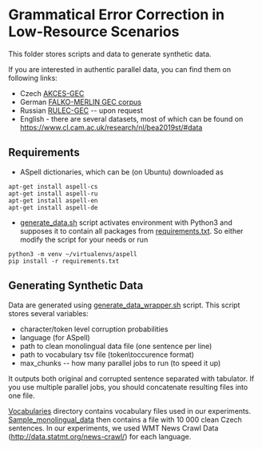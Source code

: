 # Grammatical Error Correction in Low-Resource Scenarios

This folder stores scripts and data to generate synthetic data.

If you are interested in authentic parallel data, you can find them on following links:
- Czech [AKCES-GEC](https://lindat.mff.cuni.cz/repository/xmlui/handle/11234/1-3057)
- German [FALKO-MERLIN GEC corpus](http://www.sfs.uni-tuebingen.de/~adriane/download/wnut2018/data.tar.gz)
- Russian [RULEC-GEC](https://github.com/arozovskaya/RULEC-GEC) -- upon request
- English - there are several datasets, most of which can be found on https://www.cl.cam.ac.uk/research/nl/bea2019st/#data

## Requirements

- ASpell dictionaries, which can be (on Ubuntu) downloaded as
```
apt-get install aspell-cs
apt-get install aspell-ru
apt-get install aspell-en
apt-get install aspell-de
```

- [generate_data.sh](data/generate_data.sh) script activates environment with Python3 and supposes it to contain all packages from [requirements.txt](data/requirements.txt).
So either modify the script for your needs or run
```
python3 -m venv ~/virtualenvs/aspell
pip install -r requirements.txt
```

## Generating Synthetic Data

Data are generated using [generate_data_wrapper.sh](data/generate_data_wrapper.sh) script. This script stores several variables:
- character/token level corruption probabilities 
- language (for ASpell)
- path to clean monolingual data file (one sentence per line)
- path to vocabulary tsv file (token\toccurence format)
- max_chunks -- how many parallel jobs to run (to speed it up)

It outputs both original and corrupted sentence separated with tabulator. If you use multiple parallel jobs, you should concatenate resulting files into one file.

[Vocabularies](data/vocabularies) directory contains vocabulary files used in our experiments. [Sample_monolingual_data](data/sample_monolingual_data) then contains a file with 10 000 clean Czech sentences. In our experiments, we used WMT News Crawl Data (http://data.statmt.org/news-crawl/) for each language.

